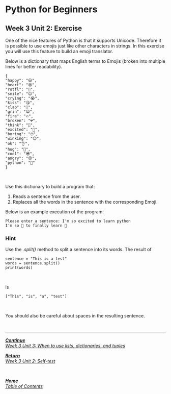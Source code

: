 ﻿# Python for Beginners

## Week 3 Unit 2: Exercise

One of the nice features of Python is that it supports Unicode. Therefore it is possible to use emojis just like other characters in strings. In this exercise you will use this feature to build an emoji translator.

Below is a dictionary that maps English terms to Emojis (broken into multiple lines for better readability).

```Py
{
"happy": "😃",
"heart": "😍",
"rotfl": "🤣",
"smile": "😊",
"crying": "😭",
"kiss": "😘",
"clap": "👏",
"grin": "😁",
"fire": "🔥",
"broken": "💔",
"think": "🤔",
"excited": "🤩",
"boring": "🙄",
"winking": "😉",
"ok": "👌",
"hug": "🤗",
"cool": "😎",
"angry": "😠",
"python": "🐍"
}
```

<br>

Use this dictionary to build a program that:

1. Reads a sentence from the user.
1. Replaces all the words in the sentence with the corresponding Emoji.

Below is an example execution of the program:

```Py
Please enter a sentence: I'm so excited to learn python
I'm so 🤩 to finally learn 🐍
```

### Hint

Use the *.split()* method to split a sentence into its words. The result of

```Py
sentence = "This is a test"
words = sentence.split()
print(words)
```

<br>

is

```Py
["This", "is", "a", "test"]
```

<br>

You should also be careful about spaces in the resulting sentence.

<br>

---

[***Continue*** <br> *Week 3 Unit 3: When to use lists, dictionaries, and tuples*](week3_unit3_list_dict_tuples.md)

[***Return*** <br> *Week 3 Unit 2: Self-test*](week3_unit2_selftest.md)

<br>

[***Home*** <br>*Table of Contents*](home.md)